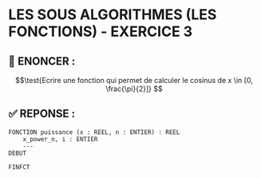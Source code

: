 # LES SOUS ALGORITHMES (LES FONCTIONS) - EXERCICE 3

## 🌟 ENONCER :
```math
\test{Ecrire une fonction qui permet de calculer le cosinus de x \in [0, \frac{\pi}{2}]}

```

## ✅ REPONSE :

````
FONCTION puissance (x : REEL, n : ENTIER) : REEL
    x_power_n, i : ENTIER
    ---
DEBUT
    
FINFCT
````